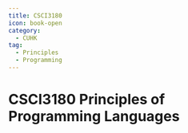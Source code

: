 ```yaml
---
title: CSCI3180
icon: book-open
category:
  - CUHK
tag:
  - Principles
  - Programming
---
```


# CSCI3180 Principles of Programming Languages
